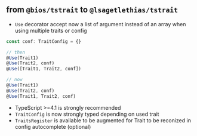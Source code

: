 ## from `@bios/tstrait` to `@lsagetlethias/tstrait`
- `Use` decorator accept now a list of argument instead of an array when using multiple traits or config
```ts
const conf: TraitConfig = {}

// then
@Use(Trait1)
@Use(Trait2, conf)
@Use([Trait1, Trait2, conf])

// now
@Use(Trait1)
@Use(Trait2, conf)
@Use(Trait1, Trait2, conf)
```

- TypeScript >=4.1 is strongly recommended
- `TraitConfig` is now strongly typed depending on used trait
- `TraitsRegister` is available to be augmented for Trait to be reconized in config autocomplete (optional)